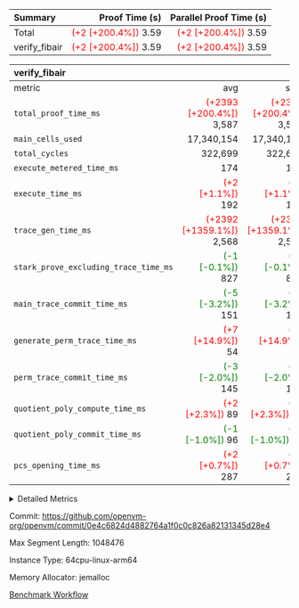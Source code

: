 | Summary | Proof Time (s) | Parallel Proof Time (s) |
|:---|---:|---:|
| Total | <span style='color: red'>(+2 [+200.4%])</span> 3.59 | <span style='color: red'>(+2 [+200.4%])</span> 3.59 |
| verify_fibair | <span style='color: red'>(+2 [+200.4%])</span> 3.59 | <span style='color: red'>(+2 [+200.4%])</span> 3.59 |


| verify_fibair |||||
|:---|---:|---:|---:|---:|
|metric|avg|sum|max|min|
| `total_proof_time_ms ` | <span style='color: red'>(+2393 [+200.4%])</span> 3,587 | <span style='color: red'>(+2393 [+200.4%])</span> 3,587 | <span style='color: red'>(+2393 [+200.4%])</span> 3,587 | <span style='color: red'>(+2393 [+200.4%])</span> 3,587 |
| `main_cells_used     ` |  17,340,154 |  17,340,154 |  17,340,154 |  17,340,154 |
| `total_cycles        ` |  322,699 |  322,699 |  322,699 |  322,699 |
| `execute_metered_time_ms` |  174 |  174 |  174 |  174 |
| `execute_time_ms     ` | <span style='color: red'>(+2 [+1.1%])</span> 192 | <span style='color: red'>(+2 [+1.1%])</span> 192 | <span style='color: red'>(+2 [+1.1%])</span> 192 | <span style='color: red'>(+2 [+1.1%])</span> 192 |
| `trace_gen_time_ms   ` | <span style='color: red'>(+2392 [+1359.1%])</span> 2,568 | <span style='color: red'>(+2392 [+1359.1%])</span> 2,568 | <span style='color: red'>(+2392 [+1359.1%])</span> 2,568 | <span style='color: red'>(+2392 [+1359.1%])</span> 2,568 |
| `stark_prove_excluding_trace_time_ms` | <span style='color: green'>(-1 [-0.1%])</span> 827 | <span style='color: green'>(-1 [-0.1%])</span> 827 | <span style='color: green'>(-1 [-0.1%])</span> 827 | <span style='color: green'>(-1 [-0.1%])</span> 827 |
| `main_trace_commit_time_ms` | <span style='color: green'>(-5 [-3.2%])</span> 151 | <span style='color: green'>(-5 [-3.2%])</span> 151 | <span style='color: green'>(-5 [-3.2%])</span> 151 | <span style='color: green'>(-5 [-3.2%])</span> 151 |
| `generate_perm_trace_time_ms` | <span style='color: red'>(+7 [+14.9%])</span> 54 | <span style='color: red'>(+7 [+14.9%])</span> 54 | <span style='color: red'>(+7 [+14.9%])</span> 54 | <span style='color: red'>(+7 [+14.9%])</span> 54 |
| `perm_trace_commit_time_ms` | <span style='color: green'>(-3 [-2.0%])</span> 145 | <span style='color: green'>(-3 [-2.0%])</span> 145 | <span style='color: green'>(-3 [-2.0%])</span> 145 | <span style='color: green'>(-3 [-2.0%])</span> 145 |
| `quotient_poly_compute_time_ms` | <span style='color: red'>(+2 [+2.3%])</span> 89 | <span style='color: red'>(+2 [+2.3%])</span> 89 | <span style='color: red'>(+2 [+2.3%])</span> 89 | <span style='color: red'>(+2 [+2.3%])</span> 89 |
| `quotient_poly_commit_time_ms` | <span style='color: green'>(-1 [-1.0%])</span> 96 | <span style='color: green'>(-1 [-1.0%])</span> 96 | <span style='color: green'>(-1 [-1.0%])</span> 96 | <span style='color: green'>(-1 [-1.0%])</span> 96 |
| `pcs_opening_time_ms ` | <span style='color: red'>(+2 [+0.7%])</span> 287 | <span style='color: red'>(+2 [+0.7%])</span> 287 | <span style='color: red'>(+2 [+0.7%])</span> 287 | <span style='color: red'>(+2 [+0.7%])</span> 287 |



<details>
<summary>Detailed Metrics</summary>

|  | verify_program_compile_ms | total_cells | stark_prove_excluding_trace_time_ms | quotient_poly_compute_time_ms | quotient_poly_commit_time_ms | perm_trace_commit_time_ms | pcs_opening_time_ms | main_trace_commit_time_ms |
| --- | --- | --- | --- | --- | --- | --- | --- |
|  | 7 | 65,536 | 43 | 1 | 7 | 0 | 25 | 7 | 

| air_name | rows | quotient_deg | main_cols | interactions | constraints | cells |
| --- | --- | --- | --- | --- | --- | --- |
| AccessAdapterAir<2> |  | 2 |  | 5 | 12 |  | 
| AccessAdapterAir<4> |  | 2 |  | 5 | 12 |  | 
| AccessAdapterAir<8> |  | 2 |  | 5 | 12 |  | 
| FibonacciAir | 32,768 | 1 | 2 |  | 5 | 65,536 | 
| FriReducedOpeningAir |  | 2 |  | 39 | 71 |  | 
| JalRangeCheckAir |  | 2 |  | 9 | 14 |  | 
| NativePoseidon2Air<BabyBearParameters>, 1> |  | 2 |  | 136 | 572 |  | 
| PhantomAir |  | 2 |  | 3 | 5 |  | 
| ProgramAir |  | 1 |  | 1 | 4 |  | 
| VariableRangeCheckerAir |  | 1 |  | 1 | 4 |  | 
| VmAirWrapper<AluNativeAdapterAir, FieldArithmeticCoreAir> |  | 2 |  | 15 | 27 |  | 
| VmAirWrapper<BranchNativeAdapterAir, BranchEqualCoreAir<1> |  | 2 |  | 11 | 25 |  | 
| VmAirWrapper<NativeAdapterAir<2, 0>, PublicValuesCoreAir> |  | 2 |  | 11 | 29 |  | 
| VmAirWrapper<NativeLoadStoreAdapterAir<1>, NativeLoadStoreCoreAir<1> |  | 2 |  | 15 | 20 |  | 
| VmAirWrapper<NativeLoadStoreAdapterAir<4>, NativeLoadStoreCoreAir<4> |  | 2 |  | 15 | 20 |  | 
| VmAirWrapper<NativeVectorizedAdapterAir<4>, FieldExtensionCoreAir> |  | 2 |  | 15 | 27 |  | 
| VmConnectorAir |  | 2 |  | 5 | 11 |  | 
| VolatileBoundaryAir |  | 2 |  | 7 | 19 |  | 

| group | trace_gen_time_ms | total_proof_time_ms | total_cycles | total_cells | stark_prove_excluding_trace_time_ms | quotient_poly_compute_time_ms | quotient_poly_commit_time_ms | perm_trace_commit_time_ms | pcs_opening_time_ms | main_trace_commit_time_ms | main_cells_used | generate_perm_trace_time_ms | fri.log_blowup | execute_time_ms | execute_metered_time_ms |
| --- | --- | --- | --- | --- | --- | --- | --- | --- | --- | --- | --- | --- | --- | --- | --- |
| verify_fibair | 2,568 | 3,587 | 322,699 | 62,474,410 | 827 | 89 | 96 | 145 | 287 | 151 | 17,340,154 | 54 | 1 | 192 | 174 | 

| group | air_name | rows | prep_cols | perm_cols | main_cols | cells |
| --- | --- | --- | --- | --- | --- | --- |
| verify_fibair | AccessAdapterAir<2> | 131,072 |  | 16 | 11 | 3,538,944 | 
| verify_fibair | AccessAdapterAir<4> | 65,536 |  | 16 | 13 | 1,900,544 | 
| verify_fibair | AccessAdapterAir<8> | 128 |  | 16 | 17 | 4,224 | 
| verify_fibair | FriReducedOpeningAir | 2,048 |  | 84 | 27 | 227,328 | 
| verify_fibair | JalRangeCheckAir | 32,768 |  | 28 | 12 | 1,310,720 | 
| verify_fibair | NativePoseidon2Air<BabyBearParameters>, 1> | 32,768 |  | 312 | 398 | 23,265,280 | 
| verify_fibair | PhantomAir | 16,384 |  | 12 | 6 | 294,912 | 
| verify_fibair | ProgramAir | 8,192 |  | 8 | 10 | 147,456 | 
| verify_fibair | VariableRangeCheckerAir | 262,144 | 2 | 8 | 1 | 2,359,296 | 
| verify_fibair | VmAirWrapper<AluNativeAdapterAir, FieldArithmeticCoreAir> | 262,144 |  | 36 | 29 | 17,039,360 | 
| verify_fibair | VmAirWrapper<BranchNativeAdapterAir, BranchEqualCoreAir<1> | 32,768 |  | 28 | 23 | 1,671,168 | 
| verify_fibair | VmAirWrapper<NativeLoadStoreAdapterAir<1>, NativeLoadStoreCoreAir<1> | 65,536 |  | 40 | 21 | 3,997,696 | 
| verify_fibair | VmAirWrapper<NativeLoadStoreAdapterAir<4>, NativeLoadStoreCoreAir<4> | 32,768 |  | 40 | 27 | 2,195,456 | 
| verify_fibair | VmAirWrapper<NativeVectorizedAdapterAir<4>, FieldExtensionCoreAir> | 32,768 |  | 36 | 38 | 2,424,832 | 
| verify_fibair | VmConnectorAir | 2 | 1 | 16 | 5 | 42 | 
| verify_fibair | VolatileBoundaryAir | 65,536 |  | 20 | 12 | 2,097,152 | 

| group | trace_height_constraint | weighted_sum | threshold |
| --- | --- | --- | --- |
| verify_fibair | 0 | 1,085,444 | 2,013,265,921 | 
| verify_fibair | 1 | 5,411,200 | 2,013,265,921 | 
| verify_fibair | 2 | 542,722 | 2,013,265,921 | 
| verify_fibair | 3 | 5,476,612 | 2,013,265,921 | 
| verify_fibair | 4 | 65,536 | 2,013,265,921 | 
| verify_fibair | 5 | 12,851,850 | 2,013,265,921 | 

| trace_height_constraint | threshold |
| --- | --- |
| 0 | 2,013,265,921 | 

</details>


Commit: https://github.com/openvm-org/openvm/commit/0e4c6824d4882764a1f0c0c826a82131345d28e4

Max Segment Length: 1048476

Instance Type: 64cpu-linux-arm64

Memory Allocator: jemalloc

[Benchmark Workflow](https://github.com/openvm-org/openvm/actions/runs/15714926091)

